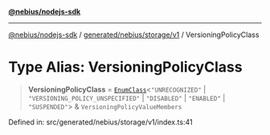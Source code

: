 [**@nebius/nodejs-sdk**](../../../../../README.md)

---

[@nebius/nodejs-sdk](../../../../../README.md) / [generated/nebius/storage/v1](../README.md) / VersioningPolicyClass

# Type Alias: VersioningPolicyClass

> **VersioningPolicyClass** = [`EnumClass`](../../../../../runtime/protos/enum/type-aliases/EnumClass.md)\<`"UNRECOGNIZED"` \| `"VERSIONING_POLICY_UNSPECIFIED"` \| `"DISABLED"` \| `"ENABLED"` \| `"SUSPENDED"`\> & `VersioningPolicyValueMembers`

Defined in: src/generated/nebius/storage/v1/index.ts:41
